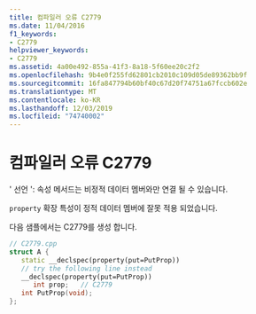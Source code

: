 ```yaml
---
title: 컴파일러 오류 C2779
ms.date: 11/04/2016
f1_keywords:
- C2779
helpviewer_keywords:
- C2779
ms.assetid: 4a00e492-855a-41f3-8a18-5f60ee20c2f2
ms.openlocfilehash: 9b4e0f255fd62801cb2010c109d05de89362bb9f
ms.sourcegitcommit: 16fa847794b60bf40c67d20f74751a67fccb602e
ms.translationtype: MT
ms.contentlocale: ko-KR
ms.lasthandoff: 12/03/2019
ms.locfileid: "74740002"
---
```

# <a name="compiler-error-c2779"></a>컴파일러 오류 C2779

' 선언 ': 속성 메서드는 비정적 데이터 멤버와만 연결 될 수 있습니다.

`property` 확장 특성이 정적 데이터 멤버에 잘못 적용 되었습니다.

다음 샘플에서는 C2779를 생성 합니다.

```cpp
// C2779.cpp
struct A {
   static __declspec(property(put=PutProp))
   // try the following line instead
   __declspec(property(put=PutProp))
      int prop;   // C2779
   int PutProp(void);
};
```
